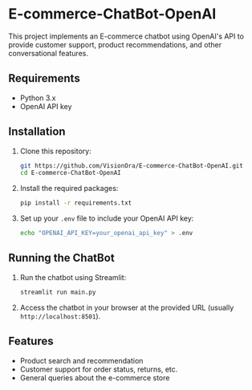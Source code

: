 # E-commerce-ChatBot-OpenAI

This project implements an E-commerce chatbot using OpenAI's API to provide customer support, product recommendations, and other conversational features.

## Requirements

- Python 3.x
- OpenAI API key

## Installation

1. Clone this repository:

    ```bash
    git https://github.com/VisionOra/E-commerce-ChatBot-OpenAI.git
    cd E-commerce-ChatBot-OpenAI
    ```

2. Install the required packages:

    ```bash
    pip install -r requirements.txt
    ```

3. Set up your `.env` file to include your OpenAI API key:

    ```bash
    echo "OPENAI_API_KEY=your_openai_api_key" > .env
    ```

## Running the ChatBot

1. Run the chatbot using Streamlit:

    ```bash
    streamlit run main.py
    ```

2. Access the chatbot in your browser at the provided URL (usually `http://localhost:8501`).

## Features

- Product search and recommendation
- Customer support for order status, returns, etc.
- General queries about the e-commerce store
